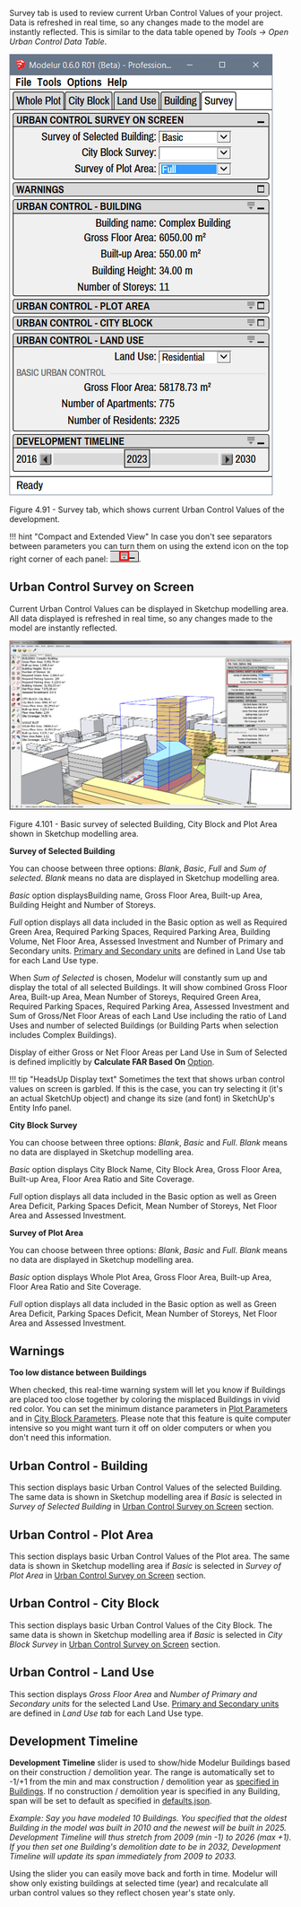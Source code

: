 Survey tab is used to review current Urban Control Values of your project. 
Data is refreshed in real time, so any changes made to the model are 
instantly reflected. This is similar to the data table opened by _Tools → 
Open Urban Control Data Table_.

![Survey tab](../img/modelur_survey_tab.png)
<figcaption>Figure 4.91 - Survey tab, which shows current Urban Control 
Values of the development.</figcaption>

!!! hint "Compact and Extended View"
    In case you don't see separators between parameters you can turn them 
    on using the extend icon on the top right corner of each panel: 
    <img src="../../img/modelur_more_ui_icon.png" alt="extend" class="inline">.

Urban Control Survey on Screen
------------------------------

Current Urban Control Values can be displayed in Sketchup modelling area. 
All data displayed is refreshed in real time, so any changes made to the 
model are instantly reflected.

![Basic survey](../img/survey_basic.png)
<figcaption>Figure 4.101 - Basic survey of selected Building, City Block 
and Plot Area shown in Sketchup modelling area.</figcaption>

**Survey of Selected Building**

You can choose between three options: _Blank_, _Basic_, _Full_ and _Sum of 
selected_. _Blank_ means no data are displayed in Sketchup modelling area.

_Basic_ option displaysBuilding name, Gross Floor Area, Built-up Area, 
Building Height and Number of Storeys.

_Full_ option displays all data included in the Basic option as well as 
Required Green Area, Required Parking Spaces, Required Parking Area, 
Building Volume, Net Floor Area, Assessed Investment and Number of Primary 
and Secondary units. [Primary and Secondary units](../land_use/#units) 
are defined in Land Use tab for each Land Use type.

When _Sum of Selected_ is chosen, Modelur will constantly sum up and 
display the total of all selected Buildings. It will show combined Gross 
Floor Area, Built-up Area, Mean Number of Storeys, Required Green Area, 
Required Parking Spaces, Required Parking Area, Assessed Investment and 
Sum of Gross/Net Floor Areas of each Land Use including the ratio of 
Land Uses and number of selected Buildings (or Building Parts when 
selection includes Complex Buildings).

Display of either Gross or Net Floor Areas per Land Use in Sum of 
Selected is defined implicitly by **Calculate FAR Based On** [Option](../menu#options).

!!! tip "HeadsUp Display text"
    Sometimes the text that shows urban control values on screen is 
    garbled. If this is the case, you can try selecting it (it's an 
    actual SketchUp object) and change its size (and font) in SketchUp's 
    Entity Info panel. 

**City Block Survey**

You can choose between three options: _Blank_, _Basic_ and _Full_. _Blank_ 
means no data are displayed in Sketchup modelling area.

_Basic_ option displays City Block Name, City Block Area, Gross Floor Area, 
Built-up Area, Floor Area Ratio and Site Coverage.  

_Full_ option displays all data included in the Basic option as well as 
Green Area Deficit, Parking Spaces Deficit, Mean Number of Storeys, Net Floor 
Area and Assessed Investment.

**Survey of Plot Area**

You can choose between three options: _Blank_, _Basic_ and _Full_. _Blank_ 
means no data are displayed in Sketchup modelling area.

_Basic_ option displays Whole Plot Area, Gross Floor Area, Built-up Area, 
Floor Area Ratio and Site Coverage.  

_Full_ option displays all data included in the Basic option as well as 
Green Area Deficit, Parking Spaces Deficit, Mean Number of Storeys, Net 
Floor Area and Assessed Investment.

Warnings
--------

**Too low distance between Buildings**

When checked, this real-time warning system will let you know if Buildings 
are placed too close together by coloring the misplaced Buildings in vivid 
red color. You can set the minimum distance parameters in [Plot 
Parameters](../whole_plot/#distances) and in [City Block 
Parameters](../city_block/#distances). Please note that this feature 
is quite computer intensive so you might want turn it off on older computers 
or when you don't need this information.

Urban Control - Building
------------------------

This section displays basic Urban Control Values of the selected Building. 
The same data is shown in Sketchup modelling area if _Basic_ is selected 
in _Survey of Selected Building_ in [Urban Control Survey on 
Screen](#urban-control-survey-on-screen) section.

Urban Control - Plot Area
-------------------------

This section displays basic Urban Control Values of the Plot area. The 
same data is shown in Sketchup modelling area if _Basic_ is selected 
in _Survey of Plot Area_ in [Urban Control Survey on 
Screen](#urban-control-survey-on-screen) section.

Urban Control - City Block
-------------------------

This section displays basic Urban Control Values of the City Block. 
The same data is shown in Sketchup modelling area if _Basic_ is 
selected in _City Block Survey_ in [Urban Control Survey on 
Screen](#urban-control-survey-on-screen) section.

Urban Control - Land Use
------------------------

This section displays _Gross Floor Area_ and _Number of Primary and 
Secondary units_ for the selected Land Use. [Primary and Secondary 
units](../land_use#units) are defined in _Land Use tab_ for each Land Use type.

Development Timeline
--------------------

**Development Timeline** slider is used to show/hide Modelur 
Buildings based on their construction / demolition year. The range 
is automatically set to -1/+1 from the min and max construction / 
demolition year as [specified in Buildings](../building/#selected-building-parameters). 
If no construction / demolition year is specified in any Building, span will be 
set to default as specified in [defaults.json](../../installation/#preferences-location).

_Example: Say you have modeled 10 Buildings. You specified that the 
oldest Building in the model was built in 2010 and the newest will be 
built in 2025. Development Timeline will thus stretch from 2009 (min 
-1) to 2026 (max +1). If you then set one Building's demolition date 
to be in 2032, Development Timeline will update its span immediately 
from 2009 to 2033._

Using the slider you can easily move back and forth in time. Modelur 
will show only existing buildings at selected time (year) and 
recalculate all urban control values so they reflect chosen year's 
state only.
